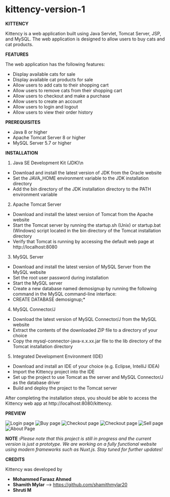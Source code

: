 # kittency-version-1
**KITTENCY**

Kittency is a web application built using Java Servlet, Tomcat Server, JSP, and MySQL. The web application is designed to allow users to buy cats and cat products.

**FEATURES**

The web application has the following features:

* Display available cats for sale
* Display available cat products for sale
* Allow users to add cats to their shopping cart
* Allow users to remove cats from their shopping cart
* Allow users to checkout and make a purchase
* Allow users to create an account
* Allow users to login and logout
* Allow users to view their order history

**PREREQUISITES**

* Java 8 or higher
* Apache Tomcat Server 8 or higher
* MySQL Server 5.7 or higher

**INSTALLATION**

1. Java SE Development Kit (JDK)\n

  * Download and install the latest version of JDK from the Oracle website
  * Set the JAVA_HOME environment variable to the JDK installation directory
  * Add the bin directory of the JDK installation directory to the PATH environment variable
 
 2. Apache Tomcat Server

  * Download and install the latest version of Tomcat from the Apache website
  * Start the Tomcat server by running the startup.sh (Unix) or startup.bat (Windows) script located in the bin directory of the Tomcat installation     directory
  * Verify that Tomcat is running by accessing the default web page at http://localhost:8080

3. MySQL Server

  * Download and install the latest version of MySQL Server from the MySQL website
  * Set the root user password during installation
  * Start the MySQL server
  * Create a new database named demosignup by running the following command in the MySQL command-line interface:
  * CREATE DATABASE demosignup;*
  
4. MySQL Connector/J

  * Download the latest version of MySQL Connector/J from the MySQL website
  * Extract the contents of the downloaded ZIP file to a directory of your choice
  * Copy the mysql-connector-java-x.x.xx.jar file to the lib directory of the Tomcat installation directory
 
5. Integrated Development Environment (IDE)

  * Download and install an IDE of your choice (e.g. Eclipse, IntelliJ IDEA)
  * Import the Kittency project into the IDE
  * Set up the project to use Tomcat as the server and MySQL Connector/J as the database driver
  * Build and deploy the project to the Tomcat server
  
 After completing the installation steps, you should be able to access the Kittency web app at http://localhost:8080/kittency.

**PREVIEW**

![Login page](https://github.com/mfaraazahmed/kittency-version-1/blob/main/images/loginPage.png)
![Buy page](https://github.com/mfaraazahmed/kittency-version-1/blob/main/images/buyPage.png)
![Checkout page](https://github.com/mfaraazahmed/kittency-version-1/blob/main/images/checkoutPage.png)
![Checkout page](https://github.com/mfaraazahmed/kittency-version-1/blob/main/images/checkoutPage.png)
![Sell page](https://github.com/mfaraazahmed/kittency-version-1/blob/main/images/sellPage.png)
![About Page](https://github.com/mfaraazahmed/kittency-version-1/blob/main/images/aboutPage.png)

**NOTE :**_Please note that this project is still in progress and the current version is just a prototype. We are working on a fully functional website using modern frameworks such as Nuxt.js. Stay tuned for further updates!_

**CREDITS**

Kittency was developed by 
- **Mohammed Faraaz Ahmed**
- **Shamith Mylar** --> https://github.com/shamithmylar20
- **Shruti M**
